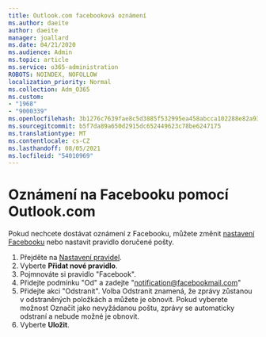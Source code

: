 ```yaml
---
title: Outlook.com facebooková oznámení
ms.author: daeite
author: daeite
manager: joallard
ms.date: 04/21/2020
ms.audience: Admin
ms.topic: article
ms.service: o365-administration
ROBOTS: NOINDEX, NOFOLLOW
localization_priority: Normal
ms.collection: Adm_O365
ms.custom:
- "1968"
- "9000339"
ms.openlocfilehash: 3b1276c7639fae8c5d3885f532995ea458abcca102288e82a9324a2f5d4bcfee
ms.sourcegitcommit: b5f7da89a650d2915dc652449623c78be6247175
ms.translationtype: MT
ms.contentlocale: cs-CZ
ms.lasthandoff: 08/05/2021
ms.locfileid: "54010969"
---
```

# <a name="facebook-notifications-using-outlookcom"></a>Oznámení na Facebooku pomocí Outlook.com

Pokud nechcete dostávat oznámení z Facebooku, můžete změnit [nastavení Facebooku](https://aka.ms/facebook-notifications-settings) nebo nastavit pravidlo doručené pošty.

1. Přejděte na [Nastavení pravidel](https://outlook.live.com/mail/options/mail/rules/inboxRules).
1. Vyberte **Přidat nové pravidlo**.
1. Pojmnováte si pravidlo "Facebook".
1. Přidejte podmínku "Od" a zadejte "notification@facebookmail.com"
1. Přidejte akci "Odstranit". Volba Odstranit znamená, že zprávy zůstanou v odstraněných položkách a můžete je obnovit. Pokud vyberete možnost Označit jako nevyžádanou poštu, zprávy se automaticky odstraní a nebude možné je obnovit.
1. Vyberte **Uložit**.